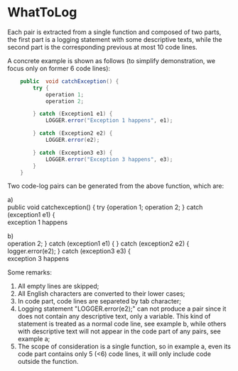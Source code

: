# WhatToLog

Each pair is extracted from a single function and composed of two parts, the first part is a logging statement with some descriptive texts, while the second part is the corresponding previous at most 10 code lines.

A concrete example is shown as follows (to simplify demonstration, we focus only on former 6 code lines):
```java
	public	void catchException() {
    	try {
			operation 1;
		  	operation 2;

	  	} catch (Exception1 e1) {
		  	LOGGER.error("Exception 1 happens", e1);

	  	} catch (Exception2 e2) {
		  	LOGGER.error(e2);

	  	} catch (Exception3 e3) {
		  	LOGGER.error("Exception 3 happens", e3);
	  	}
	}
```
Two code-log pairs can be generated from the above function, which are:

a)  
public void catchexception() {	try {operation 1;	operation 2;	}	catch (exception1 e1) {  
exception 1 happens

b)  
operation 2;	} catch (exception1 e1) {	} catch (exception2 e2) {	logger.error(e2);	} catch (exception3 e3) {  
exception 3 happens

Some remarks:
1. All empty lines are skipped;
2. All English characters are converted to their lower cases;
3. In code part, code lines are separeted by tab character;
4. Logging statement "LOGGER.error(e2);" can not produce a pair since it does not contain any descriptive text, only a variable. This kind of statement is treated as a normal code line, see example b, while others with descriptive text will not appear in the code part of any pairs, see example a;
5. The scope of consideration is a single function, so in example a, even its code part contains only 5 (<6) code lines, it will only include code outside the function.
